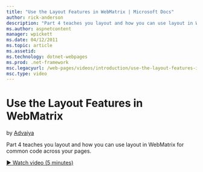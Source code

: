 ```yaml
---
title: "Use the Layout Features in WebMatrix | Microsoft Docs"
author: rick-anderson
description: "Part 4 teaches you layout and how you can use layout in WebMatrix for common code across your pages."
ms.author: aspnetcontent
manager: wpickett
ms.date: 04/12/2011
ms.topic: article
ms.assetid: 
ms.technology: dotnet-webpages
ms.prod: .net-framework
msc.legacyurl: /web-pages/videos/introduction/use-the-layout-features-in-webmatrix
msc.type: video
---
```

Use the Layout Features in WebMatrix
====================
by [Advaiya](https://twitter.com/Advaiyasolns)

Part 4 teaches you layout and how you can use layout in WebMatrix for common code across your pages.

[&#9654; Watch video (5 minutes)](https://channel9.msdn.com/Blogs/ASP-NET-Site-Videos/use-the-layout-features-in-webmatrix)